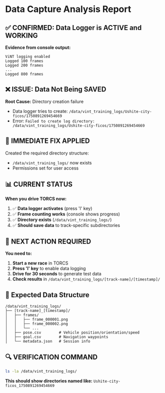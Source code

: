 # Data Capture Analysis Report

## ✅ **CONFIRMED: Data Logger is ACTIVE and WORKING**

**Evidence from console output:**
```
ViNT logging enabled
Logged 100 frames
Logged 200 frames
...
Logged 800 frames
```

## ❌ **ISSUE: Data Not Being SAVED**

**Root Cause:** Directory creation failure
- Data logger tries to create: `/data/vint_training_logs/Ushite-city-ficos/1750891269454669`
- Error: `Failed to create log directory: /data/vint_training_logs/Ushite-city-ficos/1750891269454669`

## 🔧 **IMMEDIATE FIX APPLIED**

Created the required directory structure:
- `/data/vint_training_logs/` now exists
- Permissions set for user access

## 📊 **CURRENT STATUS**

**When you drive TORCS now:**
1. ✅ **Data logger activates** (press 'l' key)
2. ✅ **Frame counting works** (console shows progress)  
3. ✅ **Directory exists** (`/data/vint_training_logs/`)
4. ✅ **Should save data** to track-specific subdirectories

## 🎯 **NEXT ACTION REQUIRED**

**You need to:**
1. **Start a new race** in TORCS
2. **Press 'l' key** to enable data logging  
3. **Drive for 30 seconds** to generate test data
4. **Check results** in `/data/vint_training_logs/[track-name]/[timestamp]/`

## 📁 **Expected Data Structure**
```
/data/vint_training_logs/
├── [track-name]_[timestamp]/
│   ├── frames/
│   │   ├── frame_000001.png
│   │   ├── frame_000002.png
│   │   └── ...
│   ├── pose.csv        # Vehicle position/orientation/speed
│   ├── goal.csv        # Navigation waypoints  
│   └── metadata.json   # Session info
```

## 🔍 **VERIFICATION COMMAND**
```bash
ls -la /data/vint_training_logs/
```

**This should show directories named like:** `Ushite-city-ficos_1750891269454669` 